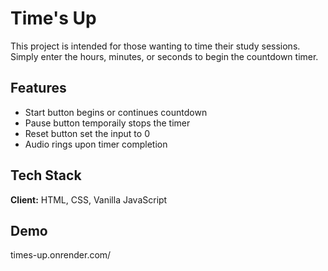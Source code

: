 
# Time's Up

This project is intended for those wanting to time their study sessions. Simply enter the hours, minutes, or seconds to begin the countdown timer.

## Features

- Start button begins or continues countdown
- Pause button temporaily stops the timer
- Reset button set the input to 0
- Audio rings upon timer completion



## Tech Stack

**Client:** HTML, CSS, Vanilla JavaScript



## Demo

times-up.onrender.com/
